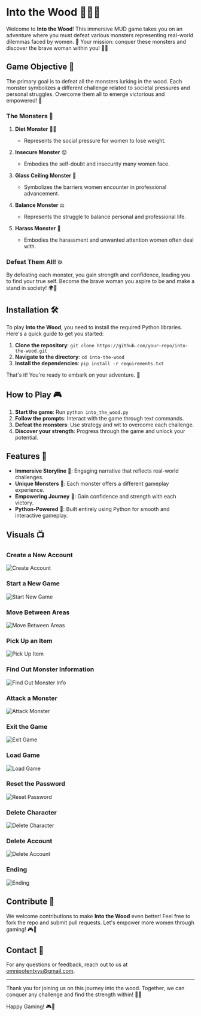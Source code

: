 # Into the Wood 🌲🧚‍♀️

Welcome to **Into the Wood**! This immersive MUD game takes you on an adventure where you must defeat various monsters representing real-world dilemmas faced by women. 🌟 Your mission: conquer these monsters and discover the brave woman within you! 💪✨

## Game Objective 🎯

The primary goal is to defeat all the monsters lurking in the wood. Each monster symbolizes a different challenge related to societal pressures and personal struggles. Overcome them all to emerge victorious and empowered! 🌟

### The Monsters 🐉

1. **Diet Monster** 🍔🍩
   - Represents the social pressure for women to lose weight.

2. **Insecure Monster** 😟
   - Embodies the self-doubt and insecurity many women face.

3. **Glass Ceiling Monster** 🏢
   - Symbolizes the barriers women encounter in professional advancement.

4. **Balance Monster** ⚖️
   - Represents the struggle to balance personal and professional life.

5. **Harass Monster** 🚫
   - Embodies the harassment and unwanted attention women often deal with.

### Defeat Them All! 💥

By defeating each monster, you gain strength and confidence, leading you to find your true self. Become the brave woman you aspire to be and make a stand in society! 🌍🌈

## Installation 🛠️

To play **Into the Wood**, you need to install the required Python libraries. Here's a quick guide to get you started:

1. **Clone the repository**: `git clone https://github.com/your-repo/into-the-wood.git`
2. **Navigate to the directory**: `cd into-the-wood`
3. **Install the dependencies**: `pip install -r requirements.txt`

That's it! You're ready to embark on your adventure. 🚀

## How to Play 🎮

1. **Start the game**: Run `python into_the_wood.py`
2. **Follow the prompts**: Interact with the game through text commands.
3. **Defeat the monsters**: Use strategy and wit to overcome each challenge.
4. **Discover your strength**: Progress through the game and unlock your potential.

## Features 🌟

- **Immersive Storyline** 📖: Engaging narrative that reflects real-world challenges.
- **Unique Monsters** 👹: Each monster offers a different gameplay experience.
- **Empowering Journey** 🌈: Gain confidence and strength with each victory.
- **Python-Powered** 🐍: Built entirely using Python for smooth and interactive gameplay.

## Visuals 📺

### Create a New Account

![Create Account](path-to-create-account-gif.gif)

### Start a New Game

![Start New Game](path-to-start-new-game-gif.gif)

### Move Between Areas

![Move Between Areas](path-to-move-between-areas-gif.gif)

### Pick Up an Item

![Pick Up Item](path-to-pick-up-item-gif.gif)

### Find Out Monster Information

![Find Out Monster Info](path-to-find-out-monster-info-gif.gif)

### Attack a Monster

![Attack Monster](path-to-attack-monster-gif.gif)

### Exit the Game

![Exit Game](path-to-exit-game-gif.gif)

### Load Game

![Load Game](path-to-load-game-gif.gif)

### Reset the Password

![Reset Password](path-to-reset-password-gif.gif)

### Delete Character

![Delete Character](path-to-delete-character-gif.gif)

### Delete Account

![Delete Account](path-to-delete-account-gif.gif)
### Ending
![Ending](path-to-delete-account-gif.gif)

## Contribute 🤝

We welcome contributions to make **Into the Wood** even better! Feel free to fork the repo and submit pull requests. Let's empower more women through gaming! 🎮💪



## Contact 📧

For any questions or feedback, reach out to us at [omnipotentxys@gmail.com](mailto:omnipotentxys@gmail.com).

---

Thank you for joining us on this journey into the wood. Together, we can conquer any challenge and find the strength within! 🌟✨

Happy Gaming! 🎮💖
